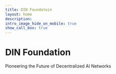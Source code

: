 ```yaml
---
title: DIN Foundatoin
layout: home
description: 
intro_image_hide_on_mobile: true
show_call_box: true
---
```


# DIN Foundation
Pioneering the Future of Decentralized AI Networks
